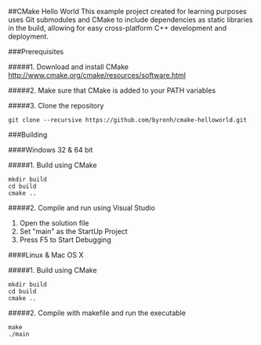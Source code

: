 ##CMake Hello World
This example project created for learning purposes uses Git submodules and CMake to include dependencies as static libraries in the build, allowing for easy cross-platform C++ development and deployment.

###Prerequisites

#####1. Download and install CMake
http://www.cmake.org/cmake/resources/software.html

#####2. Make sure that CMake is added to your PATH variables

#####3. Clone the repository
```
git clone --recursive https://github.com/byronh/cmake-helloworld.git
```

###Building

####Windows 32 & 64 bit

#####1. Build using CMake
```
mkdir build
cd build
cmake ..
```

#####2. Compile and run using Visual Studio
1. Open the solution file
2. Set "main" as the StartUp Project
3. Press F5 to Start Debugging

####Linux & Mac OS X

#####1. Build using CMake

```
mkdir build
cd build
cmake ..
```

#####2. Compile with makefile and run the executable
```
make
./main
```
